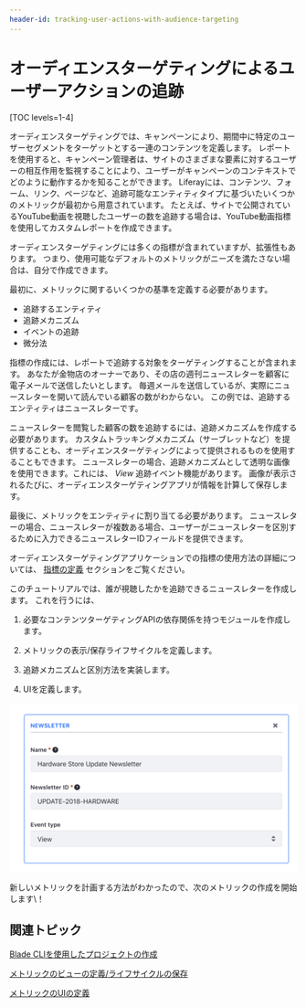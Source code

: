 ```yaml
---
header-id: tracking-user-actions-with-audience-targeting
---
```


# オーディエンスターゲティングによるユーザーアクションの追跡

[TOC levels=1-4]

オーディエンスターゲティングでは、キャンペーンにより、期間中に特定のユーザーセグメントをターゲットとする一連のコンテンツを定義します。 レポートを使用すると、キャンペーン管理者は、サイトのさまざまな要素に対するユーザーの相互作用を監視することにより、ユーザーがキャンペーンのコンテキストでどのように動作するかを知ることができます。 Liferayには、コンテンツ、フォーム、リンク、ページなど、追跡可能なエンティティタイプに基づいたいくつかのメトリックが最初から用意されています。 たとえば、サイトで公開されているYouTube動画を視聴したユーザーの数を追跡する場合は、YouTube動画指標を使用してカスタムレポートを作成できます。

オーディエンスターゲティングには多くの指標が含まれていますが、拡張性もあります。 つまり、使用可能なデフォルトのメトリックがニーズを満たさない場合は、自分で作成できます。

最初に、メトリックに関するいくつかの基準を定義する必要があります。

  - 追跡するエンティティ
  - 追跡メカニズム
  - イベントの追跡
  - 微分法

指標の作成には、レポートで追跡する対象をターゲティングすることが含まれます。 あなたが金物店のオーナーであり、その店の週刊ニュースレターを顧客に電子メールで送信したいとします。 毎週メールを送信しているが、実際にニュースレターを開いて読んでいる顧客の数がわからない。 この例では、追跡するエンティティはニュースレターです。

ニュースレターを閲覧した顧客の数を追跡するには、追跡メカニズムを作成する必要があります。 カスタムトラッキングメカニズム（サーブレットなど）を提供することも、オーディエンスターゲティングによって提供されるものを使用することもできます。 ニュースレターの場合、追跡メカニズムとして透明な画像を使用できます。これには、 *View* 追跡イベント機能があります。 画像が表示されるたびに、オーディエンスターゲティングアプリが情報を計算して保存します。

最後に、メトリックをエンティティに割り当てる必要があります。 ニュースレターの場合、ニュースレターが複数ある場合、ユーザーがニュースレターを区別するために入力できるニュースレターIDフィールドを提供できます。

オーディエンスターゲティングアプリケーションでの指標の使用方法の詳細については、 [指標の定義](https://dev.liferay.com/discover/portal/-/knowledge_base/7-1/managing-campaigns#defining-metrics) セクションをご覧ください。

このチュートリアルでは、誰が視聴したかを追跡できるニュースレターを作成します。 これを行うには、

1.  必要なコンテンツターゲティングAPIの依存関係を持つモジュールを作成します。

2.  メトリックの表示/保存ライフサイクルを定義します。

3.  追跡メカニズムと区別方法を実装します。

4.  UIを定義します。

![図1：サンプルのニュースレター指標には、ニュースレター名、ID、およびイベントタイプが必要です。](../../../images-dxp/metric-template.png)

新しいメトリックを計画する方法がわかったので、次のメトリックの作成を開始します\！

## 関連トピック

[Blade CLIを使用したプロジェクトの作成](/docs/7-1/tutorials/-/knowledge_base/t/creating-projects-with-blade-cli)

[メトリックのビューの定義/ライフサイクルの保存](/docs/7-1/user/-/knowledge_base/u/defining-a-metrics-view-save-lifecycle)

[メトリックのUIの定義](/docs/7-1/user/-/knowledge_base/u/defining-the-metrics-ui)
